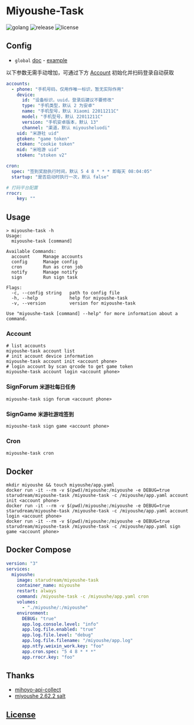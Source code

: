 # Miyoushe-Task

![golang](https://img.shields.io/github/actions/workflow/status/starudream/miyoushe-task/golang.yml?style=for-the-badge&logo=github&label=golang)
![release](https://img.shields.io/github/v/release/starudream/miyoushe-task?style=for-the-badge)
![license](https://img.shields.io/github/license/starudream/miyoushe-task?style=for-the-badge)

## Config

- `global` [doc](https://github.com/starudream/go-lib/blob/v2/README.md) - [example](https://github.com/starudream/go-lib/blob/v2/app.example.yaml)

以下参数无需手动增加，可通过下方 [Account](#account) 初始化并扫码登录自动获取

```yaml
accounts:
  - phone: "手机号码，仅用作唯一标识，暂无实际作用"
    device:
      id: "设备标识，uuid，登录后建议不要修改"
      type: "手机类型，默认 2 为安卓"
      name: "手机型号，默认 Xiaomi 22011211C"
      model: "手机型号，默认 22011211C"
      version: "手机安卓版本，默认 13"
      channel: "渠道，默认 miyousheluodi"
    uid: "米游社 uid"
    gtoken: "game token"
    ctoken: "cookie token"
    mid: "米哈游 uid"
    stoken: "stoken v2"

cron:
  spec: "签到奖励执行时间，默认 5 4 8 * * * 即每天 08:04:05"
  startup: "是否启动时执行一次，默认 false"

# 打码平台配置
rrocr:
    key: ""
```

## Usage

```
> miyoushe-task -h
Usage:
  miyoushe-task [command]

Available Commands:
  account     Manage accounts
  config      Manage config
  cron        Run as cron job
  notify      Manage notify
  sign        Run sign task

Flags:
  -c, --config string   path to config file
  -h, --help            help for miyoushe-task
  -v, --version         version for miyoushe-task

Use "miyoushe-task [command] --help" for more information about a command.
```

### Account

```shell
# list accounts
miyoushe-task account list
# init account device information
miyoushe-task account init <account phone>
# login account by scan qrcode to get game token
miyoushe-task account login <account phone>
```

### SignForum `米游社每日任务`

```shell
miyoushe-task sign forum <account phone>
```

### SignGame `米游社游戏签到`

```shell
miyoushe-task sign game <account phone>
```

### Cron

```shell
miyoushe-task cron
```

## Docker

```shell
mkdir miyoushe && touch miyoushe/app.yaml
docker run -it --rm -v $(pwd)/miyoushe:/miyoushe -e DEBUG=true starudream/miyoushe-task /miyoushe-task -c /miyoushe/app.yaml account init <account phone>
docker run -it --rm -v $(pwd)/miyoushe:/miyoushe -e DEBUG=true starudream/miyoushe-task /miyoushe-task -c /miyoushe/app.yaml account login <account phone>
docker run -it --rm -v $(pwd)/miyoushe:/miyoushe -e DEBUG=true starudream/miyoushe-task /miyoushe-task -c /miyoushe/app.yaml sign game <account phone>
```

## Docker Compose

```yaml
version: "3"
services:
  miyoushe:
    image: starudream/miyoushe-task
    container_name: miyoushe
    restart: always
    command: /miyoushe-task -c /miyoushe/app.yaml cron
    volumes:
      - "./miyoushe/:/miyoushe"
    environment:
      DEBUG: "true"
      app.log.console.level: "info"
      app.log.file.enabled: "true"
      app.log.file.level: "debug"
      app.log.file.filename: "/miyoushe/app.log"
      app.ntfy.weixin_work.key: "foo"
      app.cron.spec: "5 4 8 * * *"
      app.rrocr.key: "foo"
```

## Thanks

- [mihoyo-api-collect](https://github.com/UIGF-org/mihoyo-api-collect)
- [miyoushe 2.62.2 salt](https://blog.starudream.cn/2023/11/09/miyoushe-salt-2.62.2/)

## [License](./LICENSE)
